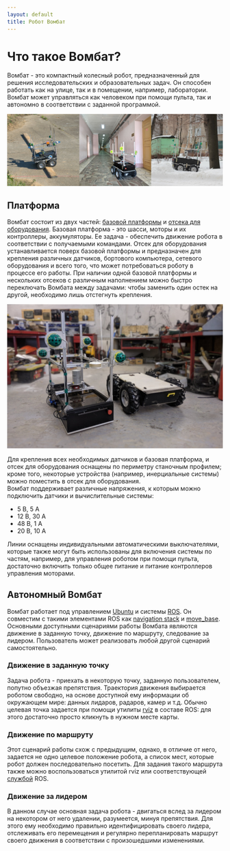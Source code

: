 ```yaml
---
layout: default
title: Робот Вомбат
---
```


# Что такое Вомбат?

Вомбат - это компактный колесный робот, предназначенный для решения исследовательских и образовательных задач. Он способен работать как на улице, так и в помещении, например, лаборатории. Вомбат может управляться как человеком при помощи пульта, так и автономно в соответствии с заданной программой.

<div style="display:inline-block">
<img class="scalable" style="margin: auto" src="/assets/images/wombats.jpg">
</div>

## Платформа

Вомбат состоит из двух частей: [базовой платформы](/docs/about/chassis.html) и [отсека для оборудования](/docs/about/user_space.html). Базовая платформа - это шасси, моторы и их контроллеры, аккумуляторы. Ее задача - обеспечить движение робота в соответствии с получаемыми командами. Отсек для оборудования  устанавливается поверх базовой платформы и предназначен для крепления различных датчиков, бортового компьютера, сетевого оборудования и всего того, что может потребоваться роботу в процессе его работы. При наличии одной базовой платформы и нескольких отсеков с различным наполнением можно быстро переключать Вомбата между задачами: чтобы заменить один остек на другой, необходимо лишь отстегнуть крепления.

<div style="display:inline-block">
<img class="scalable" style="margin: auto" src="/assets/images/equipment.jpg">
</div>

Для крепления всех необходимых датчиков и базовая платформа, и отсек для оборудования оснащены по периметру станочным профилем; кроме того, некоторые устройства (например, инерциальные системы) можно поместить в отсек для оборудования.  
Вомбат поддерживает различные напряжения, к которым можно подключить датчики и вычислительные системы:  
* 5 В, 5 А  
* 12 В, 30 А   
* 48 В, 1 А  
* 20 В, 10 А  

Линии оснащены индивидуальными автоматическими выключателями, которые также могут быть использованы для включения системы по частям, например, для управления роботом при помощи пульта, достаточно включить только общее питание и питание контроллеров управления моторами.  

## Автономный Вомбат

Вомбат работает под управлением [Ubuntu](https://www.ubuntu.com/) и системы [ROS](http://www.ros.org/). Он совместим с такими элементами ROS как [navigation stack](http://wiki.ros.org/navigation) и [move_base](http://wiki.ros.org/move_base). Основными доступными сценариями работы Вомбата являются движение в заданную точку, движение по маршруту, следование за лидером. Пользователь может реализовать любой другой сценарий самостоятельно.  

### Движение в заданную точку
Задача робота - приехать в некоторую точку, заданную пользователем, попутно объезжая препятствия. Траектория движения выбирается роботом свободно, на основе доступной ему информации об окружающем мире: данных лидаров, радаров, камер и т.д. Обычно целевая точка задается при помощи утилиты [rviz](http://wiki.ros.org/rviz) в составе ROS: для этого достаточно просто кликнуть в нужном месте карты.  

### Движение по маршруту
Этот сценарий работы схож с предыдущим, однако, в отличие от него, задается не одно целевое положение робота, а список мест, которые робот должен последовательно посетить. Для задания такого маршрута также можно воспользоваться утилитой rviz или соответствующей [службой](http://wiki.ros.org/Services) ROS.  

### Движение за лидером
В данном случае основная задача робота - двигаться вслед за лидером на некотором от него удалении, разумеется, минуя препятствия. Для этого ему необходимо правильно идентифицировать своего лидера, отслеживать его перемещения и регулярно перепланировать маршрут своего движения в соответствии с произошедшими изменениями.
